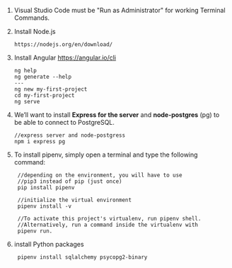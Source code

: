 1. Visual Studio Code must be "Run as Administrator" for working Terminal Commands.
2. Install Node.js
    ```
    https://nodejs.org/en/download/
    ```

3. Install Angular https://angular.io/cli 
    ```
    ng help
    ng generate --help
    ---
    ng new my-first-project
    cd my-first-project
    ng serve

    ```
4. We’ll want to install **Express for the server** and **node-postgres** (pg) to be able to connect to PostgreSQL.
   ```
   //express server and node-postgress
   npm i express pg
   ```    
5. To install pipenv, simply open a terminal and type the following command:
   ```
    //depending on the environment, you will have to use
    //pip3 instead of pip (just once)
    pip install pipenv
    
    //initialize the virtual environment
    pipenv install -v

    //To activate this project's virtualenv, run pipenv shell.
    //Alternatively, run a command inside the virtualenv with 
    pipenv run.    

   ```
6. install Python packages
   ```
    pipenv install sqlalchemy psycopg2-binary   
   ```